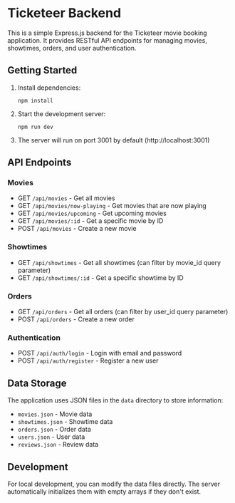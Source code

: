 
# Ticketeer Backend

This is a simple Express.js backend for the Ticketeer movie booking application. It provides RESTful API endpoints for managing movies, showtimes, orders, and user authentication.

## Getting Started

1. Install dependencies:
   ```
   npm install
   ```

2. Start the development server:
   ```
   npm run dev
   ```

3. The server will run on port 3001 by default (http://localhost:3001)

## API Endpoints

### Movies
- GET `/api/movies` - Get all movies
- GET `/api/movies/now-playing` - Get movies that are now playing
- GET `/api/movies/upcoming` - Get upcoming movies
- GET `/api/movies/:id` - Get a specific movie by ID
- POST `/api/movies` - Create a new movie

### Showtimes
- GET `/api/showtimes` - Get all showtimes (can filter by movie_id query parameter)
- GET `/api/showtimes/:id` - Get a specific showtime by ID

### Orders
- GET `/api/orders` - Get all orders (can filter by user_id query parameter)
- POST `/api/orders` - Create a new order

### Authentication
- POST `/api/auth/login` - Login with email and password
- POST `/api/auth/register` - Register a new user

## Data Storage

The application uses JSON files in the `data` directory to store information:
- `movies.json` - Movie data
- `showtimes.json` - Showtime data
- `orders.json` - Order data
- `users.json` - User data
- `reviews.json` - Review data

## Development

For local development, you can modify the data files directly. The server automatically initializes them with empty arrays if they don't exist.
